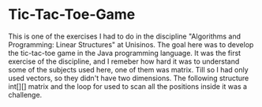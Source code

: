 # Tic-Tac-Toe-Game

This is one of the exercises I had to do in the discipline "Algorithms and Programming: Linear Structures" at Unisinos. The goal here was to develop the tic-tac-toe game in the Java programming language.
It was the first exercise of the discipline, and I remeber how hard it was to understand some of the subjects used here, one of them was matrix. Till so I had only used vectors, so they didn't have two dimensions.
The following structure int[][] matrix and the loop for used to scan all the positions inside it was a challenge.
